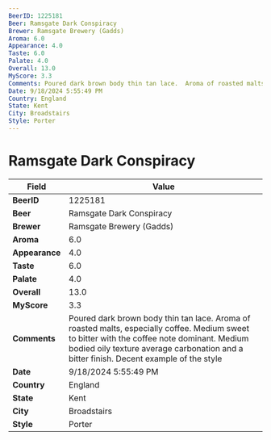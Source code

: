 ```yaml
---
BeerID: 1225181
Beer: Ramsgate Dark Conspiracy
Brewer: Ramsgate Brewery (Gadds)
Aroma: 6.0
Appearance: 4.0
Taste: 6.0
Palate: 4.0
Overall: 13.0
MyScore: 3.3
Comments: Poured dark brown body thin tan lace.  Aroma of roasted malts, especially coffee. Medium sweet to bitter with the coffee note dominant. Medium bodied oily texture average carbonation and a bitter finish.  Decent example of the style
Date: 9/18/2024 5:55:49 PM
Country: England
State: Kent
City: Broadstairs
Style: Porter
---
```


# Ramsgate Dark Conspiracy

| Field         | Value |
|---------------|-------|
| **BeerID** | 1225181 |
| **Beer** | Ramsgate Dark Conspiracy |
| **Brewer** | Ramsgate Brewery (Gadds) |
| **Aroma** | 6.0 |
| **Appearance** | 4.0 |
| **Taste** | 6.0 |
| **Palate** | 4.0 |
| **Overall** | 13.0 |
| **MyScore** | 3.3 |
| **Comments** | Poured dark brown body thin tan lace.  Aroma of roasted malts, especially coffee. Medium sweet to bitter with the coffee note dominant. Medium bodied oily texture average carbonation and a bitter finish.  Decent example of the style  |
| **Date** | 9/18/2024 5:55:49 PM |
| **Country** | England |
| **State** | Kent |
| **City** | Broadstairs |
| **Style** | Porter |
